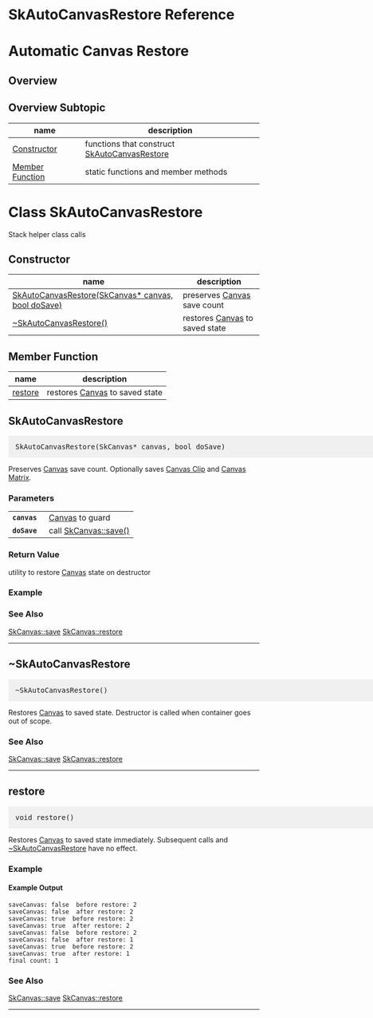 SkAutoCanvasRestore Reference
===

# <a name="Automatic_Canvas_Restore"></a> Automatic Canvas Restore

## <a name="Overview"></a> Overview

## <a name="Overview_Subtopic"></a> Overview Subtopic

| name | description |
| --- | --- |
| <a href="#Constructor">Constructor</a> | functions that construct <a href="#SkAutoCanvasRestore">SkAutoCanvasRestore</a> |
| <a href="#Member_Function">Member Function</a> | static functions and member methods |

# <a name="SkAutoCanvasRestore"></a> Class SkAutoCanvasRestore
Stack helper class calls

## <a name="Constructor"></a> Constructor

| name | description |
| --- | --- |
| <a href="#SkAutoCanvasRestore_SkCanvas_star">SkAutoCanvasRestore(SkCanvas* canvas, bool doSave)</a> | preserves <a href="SkCanvas_Reference#Canvas">Canvas</a> save count |
| <a href="#SkAutoCanvasRestore_destructor">~SkAutoCanvasRestore()</a> | restores <a href="SkCanvas_Reference#Canvas">Canvas</a> to saved state |

## <a name="Member_Function"></a> Member Function

| name | description |
| --- | --- |
| <a href="#SkAutoCanvasRestore_restore">restore</a> | restores <a href="SkCanvas_Reference#Canvas">Canvas</a> to saved state |

<a name="SkAutoCanvasRestore_SkCanvas_star"></a>
## SkAutoCanvasRestore

<pre style="padding: 1em 1em 1em 1em;width: 62.5em; background-color: #f0f0f0">
SkAutoCanvasRestore(SkCanvas* canvas, bool doSave)
</pre>

Preserves <a href="SkCanvas_Reference#Canvas">Canvas</a> save count. Optionally saves <a href="SkCanvas_Reference#Clip">Canvas Clip</a> and <a href="SkCanvas_Reference#Matrix">Canvas Matrix</a>.

### Parameters

<table>  <tr>    <td><a name="SkAutoCanvasRestore_SkCanvas_star_canvas"> <code><strong>canvas </strong></code> </a></td> <td>
<a href="SkCanvas_Reference#Canvas">Canvas</a> to guard</td>
  </tr>  <tr>    <td><a name="SkAutoCanvasRestore_SkCanvas_star_doSave"> <code><strong>doSave </strong></code> </a></td> <td>
call <a href="SkCanvas_Reference#SkCanvas_save">SkCanvas::save()</a></td>
  </tr>
</table>

### Return Value

utility to restore <a href="SkCanvas_Reference#Canvas">Canvas</a> state on destructor

### Example

<div><fiddle-embed name="466ef576b88e29d7252422db7adeed1c"></fiddle-embed></div>

### See Also

<a href="SkCanvas_Reference#SkCanvas_save">SkCanvas::save</a> <a href="SkCanvas_Reference#SkCanvas_restore">SkCanvas::restore</a>

---

<a name="SkAutoCanvasRestore_destructor"></a>
## ~SkAutoCanvasRestore

<pre style="padding: 1em 1em 1em 1em;width: 62.5em; background-color: #f0f0f0">
~SkAutoCanvasRestore()
</pre>

Restores <a href="SkCanvas_Reference#Canvas">Canvas</a> to saved state. Destructor is called when container goes out of
scope.

### See Also

<a href="SkCanvas_Reference#SkCanvas_save">SkCanvas::save</a> <a href="SkCanvas_Reference#SkCanvas_restore">SkCanvas::restore</a>

---

<a name="SkAutoCanvasRestore_restore"></a>
## restore

<pre style="padding: 1em 1em 1em 1em;width: 62.5em; background-color: #f0f0f0">
void restore()
</pre>

Restores <a href="SkCanvas_Reference#Canvas">Canvas</a> to saved state immediately. Subsequent calls and
<a href="#SkAutoCanvasRestore_destructor">~SkAutoCanvasRestore</a> have no effect.

### Example

<div><fiddle-embed name="9f459b218ec079c1ada23f4412968f9a">

#### Example Output

~~~~
saveCanvas: false  before restore: 2
saveCanvas: false  after restore: 2
saveCanvas: true  before restore: 2
saveCanvas: true  after restore: 2
saveCanvas: false  before restore: 2
saveCanvas: false  after restore: 1
saveCanvas: true  before restore: 2
saveCanvas: true  after restore: 1
final count: 1
~~~~

</fiddle-embed></div>

### See Also

<a href="SkCanvas_Reference#SkCanvas_save">SkCanvas::save</a> <a href="SkCanvas_Reference#SkCanvas_restore">SkCanvas::restore</a>

---

